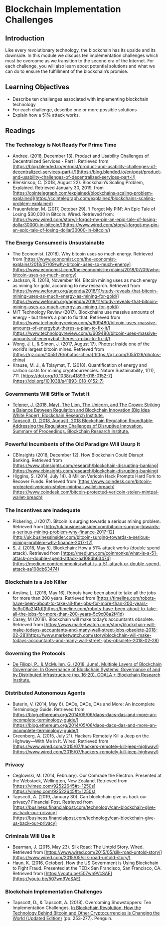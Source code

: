 # Blockchain Implementation Challenges

## Introduction
Like every revolutionary technology, the blockchain has its upside and its downside. In this module we discuss ten implementation challenges which must be overcome as we transition to the second era of the Internet. For each challenge, you will also learn about potential solutions and what we can do to ensure the fulfillment of the blockchain’s promise.

## Learning Objectives
* Describe ten challenges associated with implementing blockchain technology
* For each challenge, describe one or more possible solutions
* Explain how a 51% attack works.

## Readings
### The Technology is Not Ready For Prime Time
* Andree. (2018, December 13). Product and Usability Challenges of Decentralized Services - Part I. Retrieved from [https://blog.blended.io/en/post/product-and-usability-challenges-of-decentralized-services-part-i/](https://blog.blended.io/en/post/product-and-usability-challenges-of-decentralized-services-part-i/)
* Blenkinsop, C. (2018, August 22). Blockchain’s Scaling Problem, Explained. Retrieved January 30, 2019, from [https://cointelegraph.com/explained/blockchains-scaling-problem-explained](https://cointelegraph.com/explained/blockchains-scaling-problem-explained)
* Frauenfelder, M. (2017, October 29). ‘I Forgot My PIN’: An Epic Tale of Losing $30,000 in Bitcoin. Wired. Retrieved from: [https://www.wired.com/story/i-forgot-my-pin-an-epic-tale-of-losing-dollar30000-in-bitcoin/](https://www.wired.com/story/i-forgot-my-pin-an-epic-tale-of-losing-dollar30000-in-bitcoin/)

### The Energy Consumed is Unsustainable
* The Economist. (2018). Why bitcoin uses so much energy. Retrieved from [https://www.economist.com/the-economist-explains/2018/07/09/why-bitcoin-uses-so-much-energy](https://www.economist.com/the-economist-explains/2018/07/09/why-bitcoin-uses-so-much-energy)
* Jackson, R. (2018, November 16). Bitcoin mining uses as much energy as mining for gold, according to new research. Retrieved from [https://www.weforum.org/agenda/2018/11/study-reveals-that-bitcoin-mining-uses-as-much-energy-as-mining-for-gold/](https://www.weforum.org/agenda/2018/11/study-reveals-that-bitcoin-mining-uses-as-much-energy-as-mining-for-gold/)
* MIT Technology Review (2017). Blockchains use massive amounts of energy - but there’s a plan to fix that. Retrieved from [https://www.technologyreview.com/s/609480/bitcoin-uses-massive-amounts-of-energybut-theres-a-plan-to-fix-it/](https://www.technologyreview.com/s/609480/bitcoin-uses-massive-amounts-of-energybut-theres-a-plan-to-fix-it/)
* Wong, J. I., & Simon, J. (2017, August 17). Photos: Inside one of the world’s largest bitcoin mines. Retrieved from [https://qz.com/1055126/photos-china](https://qz.com/1055126/photos-china)
* Krause, M. J., & Tolaymat, T. (2018). Quantification of energy and carbon costs for mining cryptocurrencies. Nature Sustainability, 1(11), 711. [https://doi.org/10.1038/s41893-018-0152-7](https://doi.org/10.1038/s41893-018-0152-7)

### Governments Will Stifle or Twist It
* [Telpner, J. (2018, May). The Lion, The Unicorn, and The Crown: Striking a Balance Between Regulation and Blockchain Innovation (Big Idea White Paper). Blockchain Research Institute.](./files/Telpner_Regulation.pdf)
* [Tapscott, D. (2018, August). 2018 Blockchain Regulation Roundtable: Addressing the Regulatory Challenges of Disruptive Innovation. Summary of Proceedings. Blockchain Research Institute.](./files/2018_Blockchain_Regulation_Roundtable.pdf)

### Powerful Incumbents of the Old Paradigm Will Usurp It
* CBInsights (2018, December 12). How Blockchain Could Disrupt Banking. Retrieved from [https://www.cbinsights.com/research/blockchain-disrupting-banking](https://www.cbinsights.com/research/blockchain-disrupting-banking)
* Higgins, S. (2014, July 14). 8 Million Vericoin Hack Prompts Hard Fork to Recover Funds. Retrieved from [https://www.coindesk.com/bitcoin-protected-vericoin-stolen-mintpal-wallet-breach](https://www.coindesk.com/bitcoin-protected-vericoin-stolen-mintpal-wallet-breach)

### The Incentives are Inadequate
* Pickering, J (2017). Bitcoin is surging towards a serious mining problem. Retrieved from [http://uk.businessinsider.com/bitcoin-surging-towards-a-serious-mining-problem-why-finance-2017-12](http://uk.businessinsider.com/bitcoin-surging-towards-a-serious-mining-problem-why-finance-2017-12)
* S, J. (2018, May 5). Blockchain: How a 51% attack works (double spend attack). Retrieved from [https://medium.com/coinmonks/what-is-a-51-attack-or-double-spend-attack-aa108db63474](https://medium.com/coinmonks/what-is-a-51-attack-or-double-spend-attack-aa108db63474)

### Blockchain is a Job Killer
* Anslow, L. (2016, May 16). Robots have been about to take all the jobs for more than 200 years. Retrieved from [https://timeline.com/robots-have-been-about-to-take-all-the-jobs-for-more-than-200-years-5c9c08a2f41d](https://timeline.com/robots-have-been-about-to-take-all-the-jobs-for-more-than-200-years-5c9c08a2f41d)
* Casey, M (2018). Blockchain will make today’s accountants obsolete. Retrieved from [https://www.marketwatch.com/story/blockchain-will-make-todays-accountants-and-many-wall-street-jobs-obsolete-2018-02-28](https://www.marketwatch.com/story/blockchain-will-make-todays-accountants-and-many-wall-street-jobs-obsolete-2018-02-28)

### Governing the Protocols
* [De Filippi, P., & McMullen, G. (2018, June). Multiple Layers of Blockchain Governance. In Governance of Blockchain Systems: Governance of and by Distributed Infrastructure (pp. 16-20). COALA + Blockchain Research Institute.](./files/Governance-Blockchain-Research_Institute.pdf)

### Distributed Autonomous Agents
* Buterin, V. (2014, May 6). DAOs, DACs, DAs and More: An Incomplete Terminology Guide. Retrieved from [https://blog.ethereum.org/2014/05/06/daos-dacs-das-and-more-an-incomplete-terminology-guide/](https://blog.ethereum.org/2014/05/06/daos-dacs-das-and-more-an-incomplete-terminology-guide/)
* Greenberg, A. (2015, July 21). Hackers Remotely Kill a Jeep on the Highway—With Me in It. Wired. Retrieved from [https://www.wired.com/2015/07/hackers-remotely-kill-jeep-highway/](https://www.wired.com/2015/07/hackers-remotely-kill-jeep-highway/)

### Privacy
* Ceglowski, M. (2014, February). Our Comrade the Electron. Presented at the Webstock, Wellington, New Zealand. Retrieved from [https://vimeo.com/92522645#t=1250s](https://vimeo.com/92522645#t=1250s)
* Tapscott, A. (2019, January 30). Can blockchain give us back our privacy? Financial Post. Retrieved from [https://business.financialpost.com/technology/can-blockchain-give-us-back-our-privacy](https://business.financialpost.com/technology/can-blockchain-give-us-back-our-privacy)

### Criminals Will Use It
* Bearman, J. (2015, May 23). Silk Road: The Untold Story. Wired. Retrieved from [https://www.wired.com/2015/05/silk-road-untold-story/](https://www.wired.com/2015/05/silk-road-untold-story/)
* Haun, K. (2016, October). How the US Government is Using Blockchain to Fight Fraud. Presented at the TEDx San Francisco, San Francisco, CA. Retrieved from [https://youtu.be/507wn9VcSAE](https://youtu.be/507wn9VcSAE)

### Blockchain Implementation Challenges
* Tapscott, D., & Tapscott, A. (2018). Overcoming Showstoppers: Ten Implementation Challenges. [In Blockchain Revolution: How the Technology Behind Bitcoin and Other Cryptocurrencies is Changing the World (Updated Edition)](https://www.blockchainresearchinstitute.org/thought-leadership/) (pp. 253-277). Penguin.

